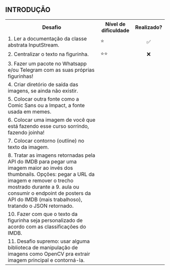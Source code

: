 ## INTRODUÇÃO 

<table>
<tr>
  <th>Desafio</th>
  <th>Nível de dificuldade</th>
  <th>Realizado?</th>
</tr>
<tr><td>1. Ler a documentação da classe abstrata InputStream.</td>
      <td>⭐</td>
     <td align="center">✅</td>
</tr>
<tr><td>2. Centralizar o texto na figurinha.</td>
     <td>⭐⭐</td>
     <td align="center">❌</td>
</tr>
<tr><td>3. Fazer um pacote no Whatsapp e/ou Telegram com as suas próprias figurinhas!</tr></td>
<tr><td>4. Criar diretório de saída das imagens, se ainda não existir.</tr></td>
<tr><td>5. Colocar outra fonte como a Comic Sans ou a Impact, a fonte usada em memes.</tr></td>
<tr><td>6. Colocar uma imagem de você que está fazendo esse curso sorrindo, fazendo joinha!</tr></td>
<tr><td>7. Colocar contorno (outline) no texto da imagem.</tr></td>
<tr><td>8. Tratar as imagens retornadas pela API do IMDB para pegar uma imagem maior ao invés dos thumbnails. Opções: pegar a URL da imagem e remover o trecho mostrado durante a 9. aula ou consumir o endpoint de posters da API do IMDB (mais trabalhoso), tratando o JSON retornado.</tr></td>
<tr><td>10. Fazer com que o texto da figurinha seja personalizado de acordo com as classificações do IMDB.</tr></td>
<tr><td>11. Desafio supremo: usar alguma biblioteca de manipulação de imagens como OpenCV pra extrair imagem principal e contorná-la.</tr></td>

</table>
